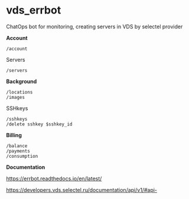 # vds_errbot

ChatOps bot for monitoring, creating servers in VDS by selectel provider

**Account**
    
    /account

Servers
    
    /servers

**Background**
    
    /locations
    /images 

SSHkeys
    
    /sshkeys
    /delete sshkey $sshkey_id

**Billing**
    
    /balance
    /payments
    /consumption




**Documentation**

https://errbot.readthedocs.io/en/latest/

https://developers.vds.selectel.ru/documentation/api/v1/#api-

